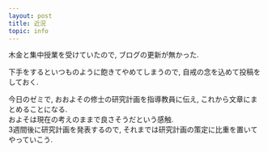 ```yaml
---
layout: post
title: 近況
topic: info
---
```


木金と集中授業を受けていたので, ブログの更新が無かった.  

下手をするといつものように飽きてやめてしまうので, 自戒の念を込めて投稿をしておく.  

今日のゼミで, おおよその修士の研究計画を指導教員に伝え, これから文章にまとめることになる.  
およそは現在の考えのままで良さそうだという感触.  
3週間後に研究計画を発表するので, それまでは研究計画の策定に比重を置いてやっていこう. 